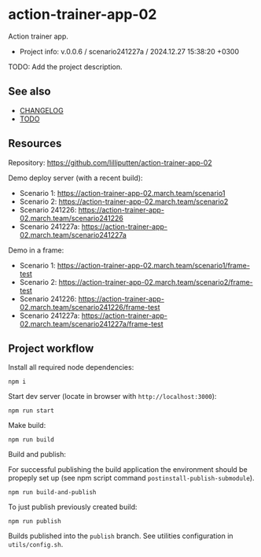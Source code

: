<!--
@since 2024.06.05, 23:18
@changed 2024.12.27, 15:35
-->

# action-trainer-app-02

Action trainer app.

- Project info: v.0.0.6 / scenario241227a / 2024.12.27 15:38:20 +0300

TODO: Add the project description.

## See also

- [CHANGELOG](CHANGELOG.md)
- [TODO](TODO.md)

## Resources

Repository: https://github.com/lilliputten/action-trainer-app-02

Demo deploy server (with a recent build):

- Scenario 1: https://action-trainer-app-02.march.team/scenario1
- Scenario 2: https://action-trainer-app-02.march.team/scenario2
- Scenario 241226: https://action-trainer-app-02.march.team/scenario241226
- Scenario 241227a: https://action-trainer-app-02.march.team/scenario241227a

Demo in a frame:

- Scenario 1: https://action-trainer-app-02.march.team/scenario1/frame-test
- Scenario 2: https://action-trainer-app-02.march.team/scenario2/frame-test
- Scenario 241226: https://action-trainer-app-02.march.team/scenario241226/frame-test
- Scenario 241227a: https://action-trainer-app-02.march.team/scenario241227a/frame-test

## Project workflow

Install all required node dependencies:

```
npm i
```

Start dev server (locate in browser with `http://localhost:3000`):

```
npm run start
```

Make build:

```
npm run build
```

Build and publish:

For successful publishing the build application the environment should be
propeply set up (see npm script command `postinstall-publish-submodule`).

```
npm run build-and-publish
```

To just publish previously created build:

```
npm run publish
```

Builds published into the `publish` branch. See utilities configuration in
`utils/config.sh`.
